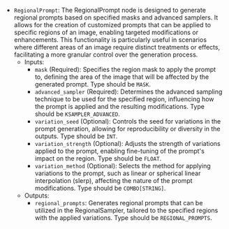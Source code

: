 - `RegionalPrompt`: The RegionalPrompt node is designed to generate regional prompts based on specified masks and advanced samplers. It allows for the creation of customized prompts that can be applied to specific regions of an image, enabling targeted modifications or enhancements. This functionality is particularly useful in scenarios where different areas of an image require distinct treatments or effects, facilitating a more granular control over the generation process.
    - Inputs:
        - `mask` (Required): Specifies the region mask to apply the prompt to, defining the area of the image that will be affected by the generated prompt. Type should be `MASK`.
        - `advanced_sampler` (Required): Determines the advanced sampling technique to be used for the specified region, influencing how the prompt is applied and the resulting modifications. Type should be `KSAMPLER_ADVANCED`.
        - `variation_seed` (Optional): Controls the seed for variations in the prompt generation, allowing for reproducibility or diversity in the outputs. Type should be `INT`.
        - `variation_strength` (Optional): Adjusts the strength of variations applied to the prompt, enabling fine-tuning of the prompt's impact on the region. Type should be `FLOAT`.
        - `variation_method` (Optional): Selects the method for applying variations to the prompt, such as linear or spherical linear interpolation (slerp), affecting the nature of the prompt modifications. Type should be `COMBO[STRING]`.
    - Outputs:
        - `regional_prompts`: Generates regional prompts that can be utilized in the RegionalSampler, tailored to the specified regions with the applied variations. Type should be `REGIONAL_PROMPTS`.
